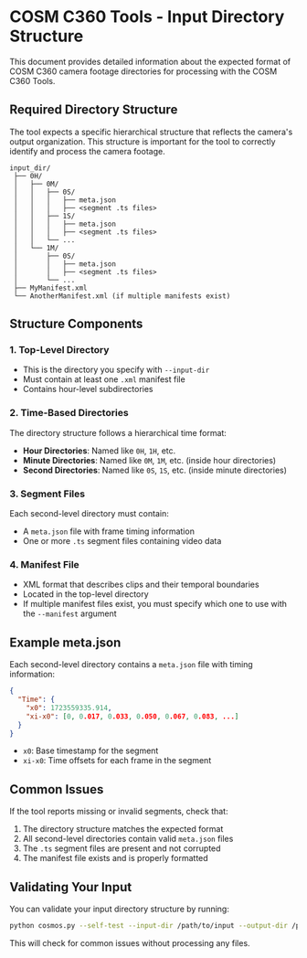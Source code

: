 # COSM C360 Tools - Input Directory Structure

This document provides detailed information about the expected format of COSM C360 camera footage directories for processing with the COSM C360 Tools.

## Required Directory Structure

The tool expects a specific hierarchical structure that reflects the camera's output organization. This structure is important for the tool to correctly identify and process the camera footage.

```
input_dir/
 ├── 0H/
 │   ├── 0M/
 │   │   ├── 0S/
 │   │   │   ├── meta.json
 │   │   │   ├── <segment .ts files>
 │   │   ├── 1S/
 │   │   │   ├── meta.json
 │   │   │   ├── <segment .ts files>
 │   │   └── ...
 │   └── 1M/
 │       ├── 0S/
 │       │   ├── meta.json
 │       │   ├── <segment .ts files>
 │       └── ...
 ├── MyManifest.xml
 └── AnotherManifest.xml (if multiple manifests exist)
```

## Structure Components

### 1. Top-Level Directory

- This is the directory you specify with `--input-dir`
- Must contain at least one `.xml` manifest file
- Contains hour-level subdirectories

### 2. Time-Based Directories

The directory structure follows a hierarchical time format:

- **Hour Directories**: Named like `0H`, `1H`, etc.
- **Minute Directories**: Named like `0M`, `1M`, etc. (inside hour directories)
- **Second Directories**: Named like `0S`, `1S`, etc. (inside minute directories)

### 3. Segment Files

Each second-level directory must contain:

- A `meta.json` file with frame timing information
- One or more `.ts` segment files containing video data

### 4. Manifest File

- XML format that describes clips and their temporal boundaries
- Located in the top-level directory
- If multiple manifest files exist, you must specify which one to use with the `--manifest` argument

## Example meta.json

Each second-level directory contains a `meta.json` file with timing information:

```json
{
  "Time": {
    "x0": 1723559335.914,
    "xi-x0": [0, 0.017, 0.033, 0.050, 0.067, 0.083, ...]
  }
}
```

- `x0`: Base timestamp for the segment
- `xi-x0`: Time offsets for each frame in the segment

## Common Issues

If the tool reports missing or invalid segments, check that:

1. The directory structure matches the expected format
2. All second-level directories contain valid `meta.json` files
3. The `.ts` segment files are present and not corrupted
4. The manifest file exists and is properly formatted

## Validating Your Input

You can validate your input directory structure by running:

```bash
python cosmos.py --self-test --input-dir /path/to/input --output-dir /path/to/output
```

This will check for common issues without processing any files.